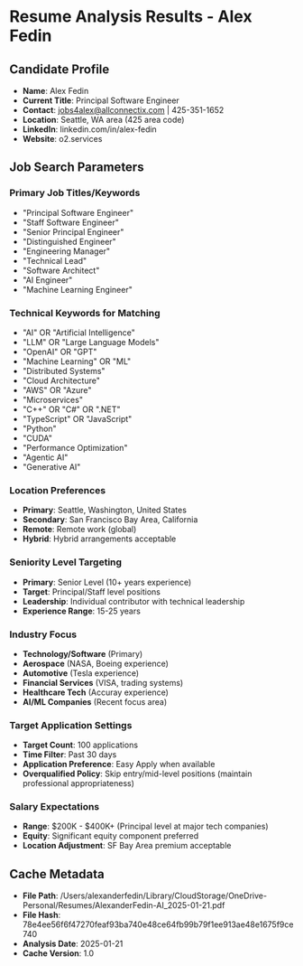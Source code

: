 # Resume Analysis Results - Alex Fedin

## Candidate Profile
- **Name**: Alex Fedin  
- **Current Title**: Principal Software Engineer
- **Contact**: jobs4alex@allconnectix.com | 425-351-1652
- **Location**: Seattle, WA area (425 area code)
- **LinkedIn**: linkedin.com/in/alex-fedin
- **Website**: o2.services

## Job Search Parameters

### Primary Job Titles/Keywords
- "Principal Software Engineer"
- "Staff Software Engineer" 
- "Senior Principal Engineer"
- "Distinguished Engineer"
- "Engineering Manager"
- "Technical Lead"
- "Software Architect"
- "AI Engineer"
- "Machine Learning Engineer"

### Technical Keywords for Matching  
- "AI" OR "Artificial Intelligence"
- "LLM" OR "Large Language Models"
- "OpenAI" OR "GPT"
- "Machine Learning" OR "ML"
- "Distributed Systems"
- "Cloud Architecture"
- "AWS" OR "Azure"
- "Microservices"
- "C++" OR "C#" OR ".NET"
- "TypeScript" OR "JavaScript"
- "Python"
- "CUDA"
- "Performance Optimization"
- "Agentic AI"
- "Generative AI"

### Location Preferences
- **Primary**: Seattle, Washington, United States
- **Secondary**: San Francisco Bay Area, California
- **Remote**: Remote work (global)
- **Hybrid**: Hybrid arrangements acceptable

### Seniority Level Targeting
- **Primary**: Senior Level (10+ years experience)
- **Target**: Principal/Staff level positions
- **Leadership**: Individual contributor with technical leadership
- **Experience Range**: 15-25 years

### Industry Focus
- **Technology/Software** (Primary)
- **Aerospace** (NASA, Boeing experience)
- **Automotive** (Tesla experience)
- **Financial Services** (VISA, trading systems)
- **Healthcare Tech** (Accuray experience)
- **AI/ML Companies** (Recent focus area)

### Target Application Settings
- **Target Count**: 100 applications
- **Time Filter**: Past 30 days
- **Application Preference**: Easy Apply when available
- **Overqualified Policy**: Skip entry/mid-level positions (maintain professional appropriateness)

### Salary Expectations
- **Range**: $200K - $400K+ (Principal level at major tech companies)
- **Equity**: Significant equity component preferred
- **Location Adjustment**: SF Bay Area premium acceptable

## Cache Metadata
- **File Path**: /Users/alexanderfedin/Library/CloudStorage/OneDrive-Personal/Resumes/AlexanderFedin-AI_2025-01-21.pdf
- **File Hash**: 78e4ee56f6f47270feaf93ba740e48ce64fb99b79f1ee913ae48e1675f9ce740
- **Analysis Date**: 2025-01-21
- **Cache Version**: 1.0